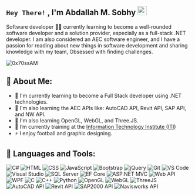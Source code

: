 <!--
**AbdallahMSobhy/AbdallahMSobhy** is a ✨ _special_ ✨ repository because its `README.md` (this file) appears on your GitHub profile.

Here are some ideas to get you started:

- 🔭 I’m currently working on ...
- 🌱 I’m currently learning ...
- 👯 I’m looking to collaborate on ...
- 🤔 I’m looking for help with ...
- 💬 Ask me about ...
- 📫 How to reach me: ...
- 😄 Pronouns: ...
- ⚡ Fun fact: ...
-->
## `Hey There!` , I'm Abdallah M. Sobhy <img src="https://github.com/TheDudeThatCode/TheDudeThatCode/blob/master/Assets/Hi.gif" width="25" height="25"></img>

<p>Software developer 👨‍💻 currently learning to become a well-rounded software developer and a solution provider, especially as a full-stack .NET developer. I am also considered an AEC software engineer, and I have a passion for reading about new things in software development and sharing knowledge with my team, Obsessed with finding challenges.</p>
<p align="left"> <img src="https://komarev.com/ghpvc/?username=mahmoudmohamed22&label=Profile%20views&color=0e75b6&style=flat" alt="0x70ssAM"/> </p>

## 💫 About Me:
- 🌱 I'm currently learning to become a Full Stack developer using .NET technologies.
- 🌱 I'm also learning the AEC APIs like: AutoCAD API, Revit API, SAP API, and NW API.
- 🌱 I'm also learning OpenGL, WebGL, and Three.JS.
- 🔭 I’m currently training at the [Information Technology Institute (ITI)](https://www.iti.gov.eg/iti/home)
- ⚡ I enjoy football and graphic designing.

## 🔭 Languages and Tools:

![C#](https://img.shields.io/badge/C%23-239120?style=for-the-badge&logo=c-sharp&logoColor=white)
![HTML](https://img.shields.io/badge/HTML-E34F26?style=for-the-badge&logo=html5&logoColor=white)
![CSS](https://img.shields.io/badge/CSS-1572B6?style=for-the-badge&logo=css3&logoColor=white)
![JavaScript](https://img.shields.io/badge/JavaScript-F7DF1E?style=for-the-badge&logo=javascript&logoColor=black)
![Bootstrap](https://img.shields.io/badge/Bootstrap-7952B3?style=for-the-badge&logo=bootstrap&logoColor=white)
![jQuery](https://img.shields.io/badge/jQuery-0769AD?style=for-the-badge&logo=jquery&logoColor=white)
![Git](https://img.shields.io/badge/GIT-E44C30?style=for-the-badge&logo=git&logoColor=white)
![VS Code](https://img.shields.io/badge/Visual_Studio_Code-0078D4?style=for-the-badge&logo=visual%20studio%20code&logoColor=white)
![Visual Studio](https://img.shields.io/badge/Visual%20Studio-5C2D91?style=for-the-badge&logo=visual-studio&logoColor=white)
![SQL Server](https://img.shields.io/badge/SQL%20Server-CC2927?style=for-the-badge&logo=microsoft-sql-server&logoColor=white)
![EF Core](https://img.shields.io/badge/EF%20Core-512BD4?style=for-the-badge&logo=.net&logoColor=white)
![ASP.NET MVC](https://img.shields.io/badge/ASP.NET%20MVC-0090D5?style=for-the-badge&logo=.net&logoColor=white)
![Web API](https://img.shields.io/badge/Web%20API-005571?style=for-the-badge&logo=.net&logoColor=white)
![WPF](https://img.shields.io/badge/WPF-512BD4?style=for-the-badge&logo=.net&logoColor=white)
![C](https://img.shields.io/badge/C-00599C?style=for-the-badge&logo=c&logoColor=white)
![C++](https://img.shields.io/badge/C++-00599C?style=for-the-badge&logo=c%2B%2B&logoColor=white)
![Python](https://img.shields.io/badge/Python-3776AB?style=for-the-badge&logo=python&logoColor=white)
![OpenGL](https://img.shields.io/badge/OpenGL-FFFFFF?style=for-the-badge&logo=opengl)
![WebGL](https://img.shields.io/badge/WebGL-990000?style=for-the-badge&logo=webgl)
![ThreeJS](https://img.shields.io/badge/ThreeJS-000000?style=for-the-badge&logo=three.js)
![AutoCAD API](https://img.shields.io/badge/AutoCAD%20API-FF6D00?style=for-the-badge&logo=autodesk&logoColor=white)
![Revit API](https://img.shields.io/badge/Revit%20API-FF6D00?style=for-the-badge&logo=autodesk&logoColor=white)
![SAP2000 API](https://img.shields.io/badge/SAP2000%20API-0FAAFF?style=for-the-badge&logo=sap&logoColor=white)
![Navisworks API](https://img.shields.io/badge/Navisworks%20API-167FFB?style=for-the-badge&logo=autodesk&logoColor=white)





